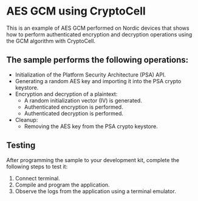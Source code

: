 # AES GCM using CryptoCell

This is an example of AES GCM performed on Nordic devices that shows how to perform authenticated encryption and decryption operations using the GCM algorithm with CryptoCell.

## The sample performs the following operations:

- Initialization of the Platform Security Architecture (PSA) API.
- Generating a random AES key and importing it into the PSA crypto keystore.
- Encryption and decryption of a plaintext:
  - A random initialization vector (IV) is generated.
  - Authenticated encryption is performed.
  - Authenticated decryption is performed.
- Cleanup:  
  - Removing the AES key from the PSA crypto keystore.
  
## Testing

After programming the sample to your development kit, complete the following steps to test it:

1. Connect terminal.
2. Compile and program the application.
3. Observe the logs from the application using a terminal emulator.